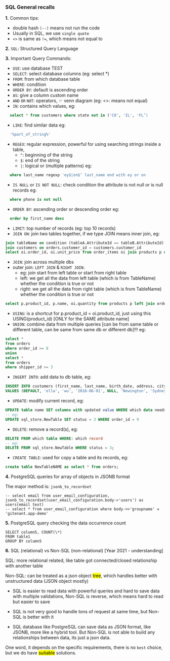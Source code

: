 ### SQL General recalls

<b>1.</b> Common tips:

- double hash `(--)` means not run the code
- Usually in SQL, we use `single quote`
- `<>` is same as `!=`, which means not equal to

<b>2.</b> `SQL`: Structured Query Language

<b>3.</b> Important Query Commands:

- `USE`: use database TEST
- `SELECT`: select database columns (eg: select \*)
- `FROM`: from which database table
- `WHERE`: condition
- `ORDER BY`: default is ascending order
- `AS`: give a column custom name
- `AND` `OR` `NOT`: operators, ☞ venn diagram (eg: <>: means not equal)
- `IN`: contains which values, eg:

```sql
  select * from customers where state not in ('CO', 'IL', 'FL’)
```

- `LIKE`: find similar data eg:

```sql
  '%part_of_string%'
```

- `REGEX`: regular expression, powerful for using searching strings inside a table,
  - `^`: beginning of the string
  - `$`: end of the string
  - `|`: logical or (multiple patterns)
    eg:

```sql
  where last_name regexp 'ey$|on$’ last_name end with ey or on
```

- `IS NULL` or `IS NOT NULL`: check condition the attribute is not null or is null records eg:

```sql
  where phone is not null
```

- `ORDER BY`: ascending order or descending order eg:

```sql
  order by first_name desc
```

- `LIMIT`: top number of records (eg: top 10 records)
- `JOIN ON`: join two tables together, if we type JOIN means inner join, eg:

```sql
join tableName on condition (tableA.AttributeId == tableB.AttributeId)
join customers on orders.customer_id = customers.customer_id
select oi.order_id, oi.unit_price from order_items oi join products p on p.product_id = oi.product_id
```

- `JOIN`: join across multiple dbs
- outer join: `LEFT JOIN` & `RIGHT JOIN`:
  - eg: join start from left table or start from right table
  - left: we get all the data from left table (which is from TableName) whether the condition is true or not
  - right: we get all the data from right table (which is from TableName) whether the condition is true or not

```sql
select p.product_id, p.name, oi.quantity from products p left join order_items oi on p.product_id = oi.product_id
```

- `USING`: is a shortcut for p.product_id = oi.product_id, just using this USING(product_id) [ONLY for the SAME attribute name]
- `UNION`: combine data from multiple queries [can be from same table or different table, can be same from same db or different db]!!! eg:

```sql
select *
from orders
where order_id >= 8
union
select *
from orders
where shipper_id >= 3
```

- `INSERT INTO`: add data to db table, eg:

```sql
INSERT INTO customers (first_name, last_name, birth_date, address, city, state)
VALUES (DEFAULT, 'ella', 'wu', '2018-06-01', NULL, 'Newington', 'Sydney', 'CA', '10000')
```

- `UPDATE`: modify current record, eg:

```sql
UPDATE table name SET columns with updated value WHERE which data needs to be updated
-- eg:
UPDATE sql_store.NewTable SET status = 3 WHERE order_id = 9
```

- `DELETE`: remove a record(s), eg:

```sql
DELETE FROM which table WHERE: which record
-- eg:
DELETE FROM sql_store.NewTable WHERE status = 3;
```

- `CREATE TABLE`: used for copy a table and its records, eg:

```sql
create table NewTableNAME as select * from orders;
```

<b>4.</b> PostgreSQL queries for array of objects in JSONB format

The major method is: `jsonb_to_recordset`

```
-- select email from user_email_configuration, jsonb_to_recordset(user_email_configuration.body->'users') as users(email text)
-- select * from user_email_configuration where body->>'groupname' = 'gitenant.app-demo'
```

<b>5.</b> PostgreSQL query checking the data occurrence count

```
SELECT column5, COUNT(\*)
FROM table1
GROUP BY column5
```

<b>6.</b> SQL (relational) vs Non-SQL (non-relational) [Year 2021 - understanding]

SQL: more relational related, like table got connected/closed relationship with another table

Non-SQL: can be treated as a json object <mark>tree</mark>, which handles better with unstructured data (JSON object mostly)

- SQL is easier to read data with powerful queries and hard to save data with multiple validations, Non-SQL is reverse, which means hard to read but easier to save

- SQL is not very good to handle tons of request at same time, but Non-SQL is better with it

- SQL database like PostgreSQL can save data as JSON format, like JSONB, more like a hybrid tool. But Non-SQL is not able to build any relationships between data, its just a json data.

One word, it depends on the specific requirements, there is no `best` choice, but we do have <mark>suitable</mark> solutions.
